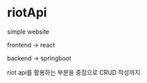 # riotApi
simple website

frontend -> react

backend -> springboot

riot api를 활용하는 부분을 중점으로 CRUD 작성까지

